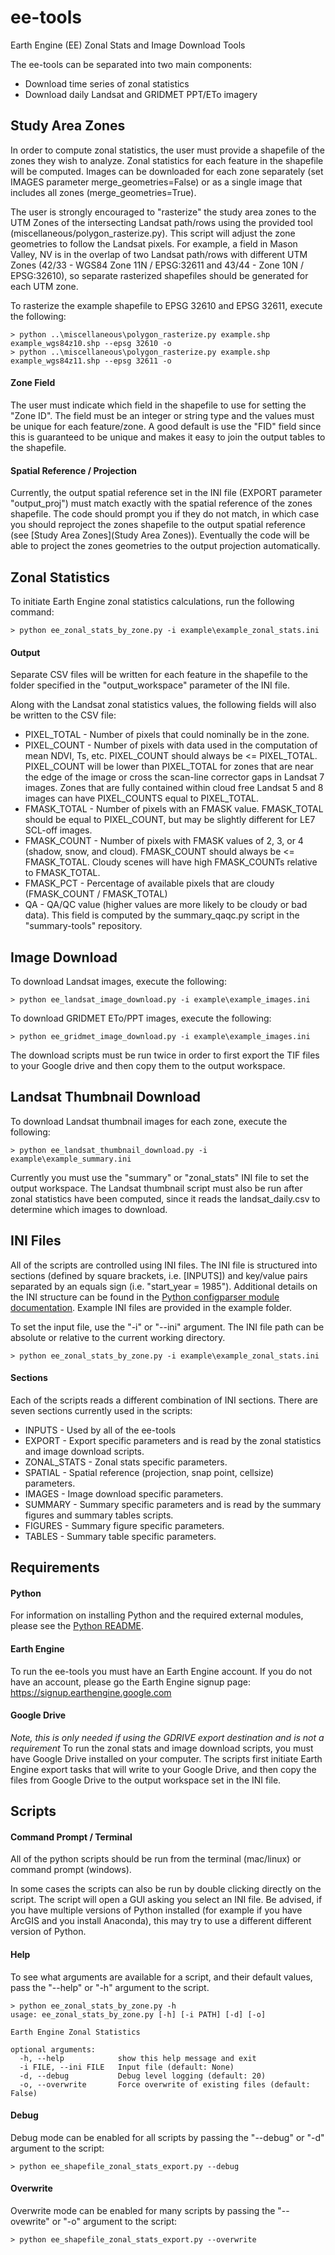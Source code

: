 # ee-tools

Earth Engine (EE) Zonal Stats and Image Download Tools

The ee-tools can be separated into two main components:
+ Download time series of zonal statistics
+ Download daily Landsat and GRIDMET PPT/ETo imagery


## Study Area Zones

In order to compute zonal statistics, the user must provide a shapefile of the zones they wish to analyze.  Zonal statistics for each feature in the shapefile will be computed.  Images can be downloaded for each zone separately (set IMAGES parameter merge_geometries=False) or as a single image that includes all zones (merge_geometries=True).

The user is strongly encouraged to "rasterize" the study area zones to the UTM Zones of the intersecting Landsat path/rows using the provided tool (miscellaneous/polygon_rasterize.py).  This script will adjust the zone geometries to follow the Landsat pixels.  For example, a field in Mason Valley, NV is in the overlap of two Landsat path/rows with different UTM Zones (42/33 - WGS84 Zone 11N / EPSG:32611 and 43/44 - Zone 10N / EPSG:32610), so separate rasterized shapefiles should be generated for each UTM zone.

To rasterize the example shapefile to EPSG 32610 and EPSG 32611, execute the following:
```
> python ..\miscellaneous\polygon_rasterize.py example.shp example_wgs84z10.shp --epsg 32610 -o
> python ..\miscellaneous\polygon_rasterize.py example.shp example_wgs84z11.shp --epsg 32611 -o
```

#### Zone Field

The user must indicate which field in the shapefile to use for setting the "Zone ID".  The field must be an integer or string type and the values must be unique for each feature/zone.  A good default is use the "FID" field since this is guaranteed to be unique and makes it easy to join the output tables to the shapefile.

#### Spatial Reference / Projection

Currently, the output spatial reference set in the INI file (EXPORT parameter "output_proj") must match exactly with the spatial reference of the zones shapefile.  The code should prompt you if they do not match, in which case you should reproject the zones shapefile to the output spatial reference (see [Study Area Zones](Study Area Zones)).  Eventually the code will be able to project the zones geometries to the output projection automatically.


## Zonal Statistics

To initiate Earth Engine zonal statistics calculations, run the following command:
```
> python ee_zonal_stats_by_zone.py -i example\example_zonal_stats.ini
```

#### Output

Separate CSV files will be written for each feature in the shapefile to the folder specified in the "output_workspace" parameter of the INI file.

Along with the Landsat zonal statistics values, the following fields will also be written to the CSV file:
* PIXEL_TOTAL - Number of pixels that could nominally be in the zone.
* PIXEL_COUNT - Number of pixels with data used in the computation of mean NDVI, Ts, etc.  PIXEL_COUNT should always be <= PIXEL_TOTAL.  PIXEL_COUNT will be lower than PIXEL_TOTAL for zones that are near the edge of the image or cross the scan-line corrector gaps in Landsat 7 images.  Zones that are fully contained within cloud free Landsat 5 and 8 images can have PIXEL_COUNTS equal to PIXEL_TOTAL.
* FMASK_TOTAL - Number of pixels with an FMASK value.  FMASK_TOTAL should be equal to PIXEL_COUNT, but may be slightly different for LE7 SCL-off images.
* FMASK_COUNT - Number of pixels with FMASK values of 2, 3, or 4 (shadow, snow, and cloud).  FMASK_COUNT should always be <= FMASK_TOTAL.  Cloudy scenes will have high FMASK_COUNTs relative to FMASK_TOTAL.
* FMASK_PCT - Percentage of available pixels that are cloudy (FMASK_COUNT / FMASK_TOTAL)
* QA - QA/QC value (higher values are more likely to be cloudy or bad data).  This field is computed by the summary_qaqc.py script in the "summary-tools" repository.


## Image Download

To download Landsat images, execute the following:
```
> python ee_landsat_image_download.py -i example\example_images.ini
```

To download GRIDMET ETo/PPT images, execute the following:
```
> python ee_gridmet_image_download.py -i example\example_images.ini
```

The download scripts must be run twice in order to first export the TIF files to your Google drive and then copy them to the output workspace.

## Landsat Thumbnail Download

To download Landsat thumbnail images for each zone, execute the following:
```
> python ee_landsat_thumbnail_download.py -i example\example_summary.ini
```

Currently you must use the "summary" or "zonal_stats" INI file to set the output workspace.
The Landsat thumbnail script must also be run after zonal statistics have been computed, since it reads the landsat_daily.csv to determine which images to download.


## INI Files

All of the scripts are controlled using INI files.  The INI file is structured into sections (defined by square brackets, i.e. [INPUTS]) and key/value pairs separated by an equals sign (i.e. "start_year = 1985").  Additional details on the INI structure can be found in the [Python configparser module documentation](https://docs.python.org/3/library/configparser.html#supported-ini-file-structure).  Example INI files are provided in the example folder.

To set the input file, use the "-i" or "--ini" argument.  The INI file path can be absolute or relative to the current working directory.
```
> python ee_zonal_stats_by_zone.py -i example\example_zonal_stats.ini
```

#### Sections

Each of the scripts reads a different combination of INI sections.  There are seven sections currently used in the scripts:
+ INPUTS - Used by all of the ee-tools
+ EXPORT - Export specific parameters and is read by the zonal statistics and image download scripts.
+ ZONAL_STATS - Zonal stats specific parameters.
+ SPATIAL - Spatial reference (projection, snap point, cellsize) parameters.
+ IMAGES - Image download specific parameters.
+ SUMMARY - Summary specific parameters and is read by the summary figures and summary tables scripts.
+ FIGURES - Summary figure specific parameters.
+ TABLES - Summary table specific parameters.


## Requirements

#### Python

For information on installing Python and the required external modules, please see the [Python README](PYTHON.md).

#### Earth Engine

To run the ee-tools you must have an Earth Engine account.  If you do not have an  account, please go the Earth Engine signup page: https://signup.earthengine.google.com

#### Google Drive

*Note, this is only needed if using the GDRIVE export destination and is not a requirement*
To run the zonal stats and image download scripts, you must have Google Drive installed on your computer.  The scripts first initiate Earth Engine export tasks that will write to your Google Drive, and then copy the files from Google Drive to the output workspace set in the INI file.


## Scripts

#### Command Prompt / Terminal

All of the python scripts should be run from the terminal (mac/linux) or command prompt (windows).

In some cases the scripts can also be run by double clicking directly on the script.  The script will open a GUI asking you select an INI file.  Be advised, if you have multiple versions of Python installed (for example if you have ArcGIS and you install Anaconda), this may try to use a different different version of Python.

#### Help
To see what arguments are available for a script, and their default values, pass the "--help" or "-h" argument to the script.
```
> python ee_zonal_stats_by_zone.py -h
usage: ee_zonal_stats_by_zone.py [-h] [-i PATH] [-d] [-o]

Earth Engine Zonal Statistics

optional arguments:
  -h, --help            show this help message and exit
  -i FILE, --ini FILE   Input file (default: None)
  -d, --debug           Debug level logging (default: 20)
  -o, --overwrite       Force overwrite of existing files (default: False)
```

#### Debug

Debug mode can be enabled for all scripts by passing the "--debug" or "-d" argument to the script:
```
> python ee_shapefile_zonal_stats_export.py --debug
```

#### Overwrite

Overwrite mode can be enabled for many scripts by passing the "--ovewrite" or "-o" argument to the script:
```
> python ee_shapefile_zonal_stats_export.py --overwrite
```
